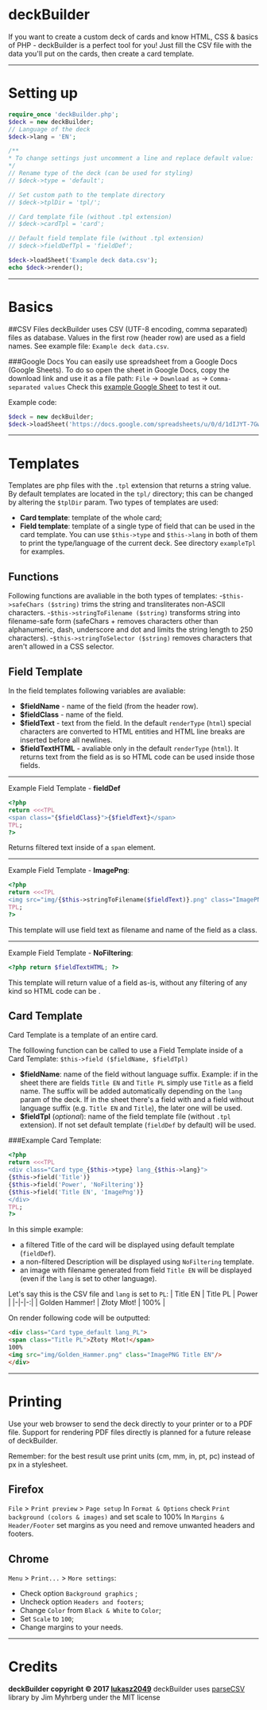 # deckBuilder
If you want to create a custom deck of cards and know HTML, CSS & basics of PHP - deckBuilder is a perfect tool for you!
Just fill the CSV file with the data you'll put on the cards, then create a card template.


---
# Setting up
```php
require_once 'deckBuilder.php';
$deck = new deckBuilder;
// Language of the deck
$deck->lang = 'EN';

/**
* To change settings just uncomment a line and replace default value:
*/
// Rename type of the deck (can be used for styling)
// $deck->type = 'default';

// Set custom path to the template directory
// $deck->tplDir = 'tpl/';

// Card template file (without .tpl extension)
// $deck->cardTpl = 'card';

// Default field template file (without .tpl extension)
// $deck->fieldDefTpl = 'fieldDef';

$deck->loadSheet('Example deck data.csv');
echo $deck->render();
```


---
# Basics
##CSV Files
deckBuilder uses CSV (UTF-8 encoding, comma separated) files as database.
Values in the first row (header row) are used as a field names.
See example file: ``Example deck data.csv``.

###Google Docs
You can easily use spreadsheet from a Google Docs (Google Sheets).
To do so open the sheet in Google Docs, copy the download link and use it as a file path:
 ``File`` -> ``Download as`` -> ``Comma-separated values`` 
Check this [example Google Sheet](https://docs.google.com/spreadsheets/d/1dIJYT-7GwbX3SKnIa52gBdmc58AdB-qtEoMjCxZLDWQ/edit?usp=sharing) to test it out.

Example code:
```php
$deck = new deckBuilder;
$deck->loadSheet('https://docs.google.com/spreadsheets/u/0/d/1dIJYT-7GwbX3SKnIa52gBdmc58AdB-qtEoMjCxZLDWQ/export?format=csv&id=1dIJYT-7GwbX3SKnIa52gBdmc58AdB-qtEoMjCxZLDWQ&gid=0');
```


---
# Templates
Templates are php files with the `.tpl` extension that returns a string value.
By default templates are located in the `tpl/` directory; this can be changed by altering the `$tplDir` param.
Two types of templates are used: 
- **Card template**: template of the whole card;
- **Field template**: template of a single type of field that can be used in the card template. 
You can use `$this->type` and `$this->lang` in both of them to print the type/language of the current deck.
See directory `exampleTpl` for examples.

## Functions
Following functions are avaliable in the both types of templates:
-`$this->safeChars ($string)` trims the string and transliterates non-ASCII characters.
-``$this->stringToFilename ($string)`` transforms string into filename-safe form (safeChars + removes characters other than alphanumeric, dash, underscore and dot and limits the string length to 250 characters).
-`$this->stringToSelector ($string)` removes characters that aren't allowed in a CSS selector.

## Field Template
In the field templates following variables are avaliable:
- **$fieldName** - name of the field (from the header row).
- **$fieldClass** - name of the field.
- **$fieldText** - text from the field. In the default  `renderType` (`html`) special characters are converted to HTML entities and HTML line breaks are inserted before all newlines.
- **$fieldTextHTML** - avaliable only in the default  `renderType` (`html`). It returns text from the field as is so HTML code can be used inside those fields.

---
Example Field Template - **fieldDef**
```php
<?php
return <<<TPL
<span class="{$fieldClass}">{$fieldText}</span>
TPL;
?>
```
Returns filtered text inside of a `span` element.

---
Example Field Template - **ImagePng**:
```php
<?php
return <<<TPL
<img src="img/{$this->stringToFilename($fieldText)}.png" class="ImagePNG {$fieldClass}"/>
TPL;
?>
```
This template will use field text as filename and name of the field as a class.

---
Example Field Template - **NoFiltering**:
```php
<?php return $fieldTextHTML; ?>
```
This template will return value of a field as-is, without any filtering of any kind so HTML code can be .

## Card Template
Card Template is a template of an entire card.

The folllowing function can be called to use a Field Template inside of a Card Template:
``$this->field ($fieldName, $fieldTpl)``
- **$fieldName**: name of the field without language suffix.
Example: if in the sheet there are fields `Title EN` and `Title PL` simply use `Title` as a field name. The suffix will be added automatically depending on the `lang` param of the deck.
If in the sheet there's a field with and a field without language suffix (e.g. `Title EN` and `Title`), the later one will be used.
- **$fieldTpl** (_optional_): name of the field template file (without `.tpl` extension). If not set default template (`fieldDef` by default) will be used.

###Example Card Template:
``` php
<?php
return <<<TPL
<div class="Card type_{$this->type} lang_{$this->lang}">
{$this->field('Title')}
{$this->field('Power', 'NoFiltering')}
{$this->field('Title EN', 'ImagePng')}
</div>
TPL;
?>
```
In this simple example:
- a filtered Title of the card will be displayed using default template (`fieldDef`).
- a non-filtered Description will be displayed using `NoFiltering` template.
- an image with filename generated from field `Title EN` will be displayed (even if the `lang` is set to other language).

Let's say this is the CSV file and `lang` is set to `PL`:
| Title EN | Title PL | Power |
|-|-|-:|
| Golden Hammer! | Złoty Młot! | 100% |

On render following code will be outputted:
``` html
<div class="Card type_default lang_PL">
<span class="Title PL">Złoty Młot!</span>
100%
<img src="img/Golden_Hammer.png" class="ImagePNG Title EN"/>
</div>
```

---
# Printing
Use your web browser to send the deck directly to your printer or to a PDF file.
Support for rendering PDF files directly is planned for a future release of deckBuilder. 

Remember: for the best result use print units (cm, mm, in, pt, pc) instead of px in a stylesheet.

## Firefox
`File` > `Print preview` > `Page setup`
In `Format & Options` check `Print background (colors & images)` and set scale to 100%
In `Margins & Header/Footer` set margins as you need and remove unwanted headers and footers.

## Chrome
`Menu` > `Print...`  > `More settings`:
- Check option `Background graphics` ;
- Uncheck option `Headers and footers`;
- Change `Color` from `Black & White` to `Color`;
- Set `Scale` to `100`;
- Change margins to your needs.


---
# Credits
**deckBuilder copyright © 2017 [lukasz2049](https://github.com/lukasz2049)**
deckBuilder uses [parseCSV](https://github.com/parsecsv/parsecsv-for-php) library by Jim Myhrberg under the MIT license
